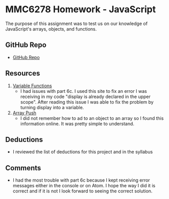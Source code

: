 # MMC6278 Homework - JavaScript

The purpose of this assignment was to test us on our knowledge of JavaScript's arrays, objects, and functions.

## GitHub Repo
* [GitHub Repo](https://github.com/vp811/hw_javascript_vasquez_efren.git)

## Resources

1. [Variable Functions](https://github.com/eslint/eslint/issues/662)
	* I had issues with part 6c. I used this site to fix an error I was receiving in my code "display is already declared in the upper scope". After reading this issue I was able to fix the problem by turning display into a variable.
2. [Array Push](http://www.w3schools.com/jsref/jsref_push.asp)
	* I did not remember how to ad to an object to an array so I found this information online. It was pretty simple to understand.

## Deductions

* I reviewed the list of deductions for this project and in the syllabus

## Comments

* I had the most trouble with part 6c because I kept receiving error messages either in the console or on Atom. I hope the way I did it is correct and if it is not I look forward to seeing the correct solution.